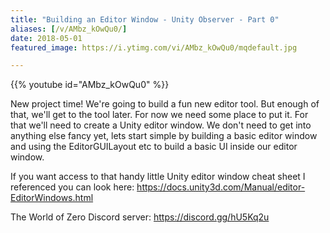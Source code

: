 ```yaml
---
title: "Building an Editor Window - Unity Observer - Part 0"
aliases: [/v/AMbz_kOwQu0/]
date: 2018-05-01
featured_image: https://i.ytimg.com/vi/AMbz_kOwQu0/mqdefault.jpg

---
```


{{% youtube id="AMbz_kOwQu0" %}}

New project time! We're going to build a fun new editor tool. But enough of that, we'll get to the tool later. For now we need some place to put it. For that we'll need to create a Unity editor window. We don't need to get into anything else fancy yet, lets start simple by building a basic editor window and using the EditorGUILayout etc to build a basic UI inside our editor window.

If you want access to that handy little Unity editor window cheat sheet I referenced you can look here: https://docs.unity3d.com/Manual/editor-EditorWindows.html

The World of Zero Discord server: https://discord.gg/hU5Kq2u